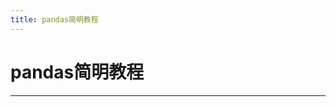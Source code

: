 ```yaml
---
title: pandas简明教程
---
```


# pandas简明教程

<script type="text/javascript" src="/include/head.js"></script>



---

<script type="text/javascript" src="/include/tail.js"></script>
